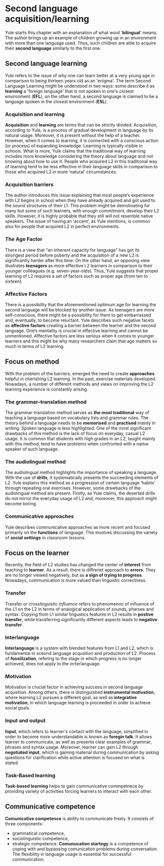 # Second language acquisition/learning
Yule starts this chapter with an explanation of what word '**bilingual**' means. The author brings up an example of children growing up in an environment with more than one language used. Thus, such children are able to acquire their **second language** similarly to the first one.

## Second language learning
Yule refers to the issue of why one can learn better at a very young age in comparison to being thirteen years old as an 'enigma'. The term Second Language Learning might be understood in two ways: some describe it as **learning** a 'foreign language' that is not spoken in one's closest environment (**EFL**), on the other hand, a second language is claimed to be a language spoken in the closest environment (**ESL**). 
### Acquisition and learning
**Acquisition** and **learning** are terms that can be strictly divided. Acquisition, according to Yule, is a process of gradual development in language by its natural usage. Moreover, it is present without the help of a teacher. However, when it comes to learning, it is connected with a conscious action (or process) of expanding knowledge. Learning is typically visible in schools.
What is more, Yule claims that the traditional way of learning includes more knowledge considering the theory about language and not knowing about how to use it. People who acquired L2 in this traditional way of learning tend to be less effective in their language skills in comparison to those who acquired L2 in more ‘natural’ circumstances.
### Acquisition barriers
The author introduces this issue explaining that most people’s experience with L2 begins in school when they have already acquired and got used to the sound structures of their L1. This problem might be demotivating for many but some of such learners, with enough commitment, develop their L2 skills. However, it is highly probable that they still will not resemble native speakers. The issue of having an ‘accent’, as Yule mentions, is common also for people that acquired L2 in perfect environments.
### The Age Factor
There is a view that “an inherent capacity for language” has got its strongest period before puberty and the acquisition of a new L2 is significantly harder after this time. On the other hand, an opposing view illustrates **teenagers** as more effective L2 learners in comparison to their younger colleagues (e.g. seven-year-olds). Thus, Yule suggests that proper learning of L2 requires a set of factors such as proper age (from ten to sixteen).
### Affective Factors
There is a possibility that the aforementioned optimum age for learning the second language will be blocked by another issue. As teenagers are more self-conscious, there might be a possibility for them to get embarrassed and, eventually, to become reluctant. Yule describes such negative facets as **affective factors** creating a barrier between the learner and the second language. One’s mentality is crucial in effective learning and cannot be unmentioned. Affective factors are less serious when it comes to younger learners and this might be why many researchers claim that age matters so much in terms of L2 learning.
## Focus on method
With the problem of the barriers, emerged the need to create **approaches** helpful in cherishing L2 learning. In the past, exercise materials developed. Nowadays, a number of different methods and views on improving the L2 learning experience is constantly arising.
### The grammar–translation method
The grammar-translation method serves as **the most traditional** way of teaching a language based on vocabulary lists and grammar rules. The theory behind a language needs to be **memorised** and **practised** mainly in writing. Spoken language is less highlighted. One of the most significant drawbacks of this method is the lack of focus on everyday, casual L2 usage. It is common that students with high grades in an L2, taught mainly with this method, tend to have problems when confronted with a native speaker of such language. 
### The audiolingual method
The audiolingual method highlights the importance of speaking a language. With the use of **drills**, it systematically presents the succeeding elements of L2. Yule explains this method as a progression of certain language ‘habits’ through repeating oral exercises. However, some drawbacks of the audiolingual method are present. Firstly, as Yule claims, the deserted drills do not mirror the everyday usage of L2 and, moreover, this approach might become boring.   
### Communicative approaches
Yule describes communicative approaches as more recent and focused primarily on the **functions** of language. This involves discussing the variety of **social settings** in classroom lessons.

## Focus on the learner
Recently, the field of L2 studies has changed the center of **interest** from teaching to **learner**. As a result, there is diffrenet approach to **errors**. They are no longer viewed negatively, but as **a sign of trying to progress**. Nowadays, communication is more valued than linguistic correctness.
### Transfer
Transfer or *crosslinguistic influence* refers to phenomenon of influence of the L1 on the L2 in terms of analogical application of sounds, pharses and syntax. Copying from L1 similar lingustics features in L2 results in **postive transfer**, while transferring significantly different aspects leads to **negative transfer**.
### Interlanguage
**Interlanguage** is a system with blended features from L1 and L2, which is fundamental in sceond language acqusition and production of L2. Process of **fossiilzation**, refering to the stage in which progress is no longer achieved, does not apply to the inrterlanguage.
### Motivation
Motivation is crucial factor in achieving success in second language acqusition. Among others, there is distinguished **instrumental motivation**, where learning L2 pursues a different goal, as well as **integrative motivation**, in which language learning is proceeded in order to achieve social goals.
### Input and output
**Input**, which refers to learner's contact with the language, simplified in order to become more understandable is known as **foregin talk**. It allows learner to communicate, as well as presents clear examples of grammar, phrases and syntax  usage. Moreover, learner can gain L2 through **negotiated input**, which is gaining material during communication by asking questions for clarification while active attention is focused on what is stated.
### Task-Based learning
**Task-based learning** helps to gain communicative commpetnece by providing variety of activities forcing learners to interact with each other.

## Communicative competence
**Comunicative competence** is ability to communicate freely. It consists of three components:
* grammatical  competence,
* sociolinguistic competence,
* strategic competence.
**Comunucation startegy** is a competence of coping with and bypassing comunication problems during conversation. The flexibility in language usage is essential for successful communication.
